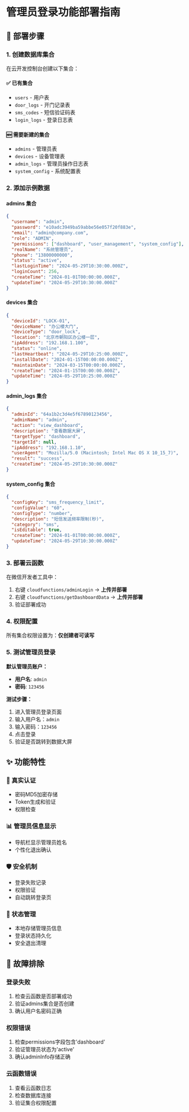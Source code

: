 # 管理员登录功能部署指南

## 🚀 部署步骤

### 1. 创建数据库集合

在云开发控制台创建以下集合：

#### ✅ 已有集合
- `users` - 用户表
- `door_logs` - 开门记录表  
- `sms_codes` - 短信验证码表
- `login_logs` - 登录日志表

#### 🆕 需要新建的集合
- `admins` - 管理员表
- `devices` - 设备管理表
- `admin_logs` - 管理员操作日志表
- `system_config` - 系统配置表

### 2. 添加示例数据

#### admins 集合
```json
{
  "username": "admin",
  "password": "e10adc3949ba59abbe56e057f20f883e",
  "email": "admin@company.com",
  "role": "ADMIN",
  "permissions": ["dashboard", "user_management", "system_config"],
  "realName": "系统管理员",
  "phone": "13800000000",
  "status": "active",
  "lastLoginTime": "2024-05-29T10:30:00.000Z",
  "loginCount": 256,
  "createTime": "2024-01-01T00:00:00.000Z",
  "updateTime": "2024-05-29T10:30:00.000Z"
}
```

#### devices 集合
```json
{
  "deviceId": "LOCK-01",
  "deviceName": "办公楼大门",
  "deviceType": "door_lock",
  "location": "北京市朝阳区办公楼一层",
  "ipAddress": "192.168.1.100",
  "status": "online",
  "lastHeartbeat": "2024-05-29T10:25:00.000Z",
  "installDate": "2024-01-15T00:00:00.000Z",
  "maintainDate": "2024-03-15T00:00:00.000Z",
  "createTime": "2024-01-15T00:00:00.000Z",
  "updateTime": "2024-05-29T10:25:00.000Z"
}
```

#### admin_logs 集合
```json
{
  "adminId": "64a1b2c3d4e5f67890123456",
  "adminName": "admin",
  "action": "view_dashboard",
  "description": "查看数据大屏",
  "targetType": "dashboard",
  "targetId": null,
  "ipAddress": "192.168.1.10",
  "userAgent": "Mozilla/5.0 (Macintosh; Intel Mac OS X 10_15_7)",
  "result": "success",
  "createTime": "2024-05-29T10:30:00.000Z"
}
```

#### system_config 集合
```json
{
  "configKey": "sms_frequency_limit",
  "configValue": "60",
  "configType": "number",
  "description": "短信发送频率限制(秒)",
  "category": "sms",
  "isEditable": true,
  "createTime": "2024-01-01T00:00:00.000Z",
  "updateTime": "2024-05-29T10:30:00.000Z"
}
```

### 3. 部署云函数

在微信开发者工具中：

1. 右键 `cloudfunctions/adminLogin` → **上传并部署**
2. 右键 `cloudfunctions/getDashboardData` → **上传并部署**
3. 验证部署成功

### 4. 权限配置

所有集合权限设置为：**仅创建者可读写**

### 5. 测试管理员登录

**默认管理员账户：**
- **用户名**: `admin`
- **密码**: `123456`

**测试步骤：**
1. 进入管理员登录页面
2. 输入用户名：`admin`
3. 输入密码：`123456`
4. 点击登录
5. 验证是否跳转到数据大屏

## ✨ 功能特性

### 🔐 真实认证
- 密码MD5加密存储
- Token生成和验证
- 权限检查

### 📊 管理员信息显示
- 导航栏显示管理员姓名
- 个性化退出确认

### 🛡️ 安全机制
- 登录失败记录
- 权限验证
- 自动跳转登录页

### 🔄 状态管理
- 本地存储管理员信息
- 登录状态持久化
- 安全退出清理

## 🐛 故障排除

### 登录失败
1. 检查云函数是否部署成功
2. 验证admins集合是否创建
3. 确认用户名密码正确

### 权限错误
1. 检查permissions字段包含'dashboard'
2. 验证管理员状态为'active'
3. 确认adminInfo存储正确

### 云函数错误
1. 查看云函数日志
2. 检查数据库连接
3. 验证集合权限配置 